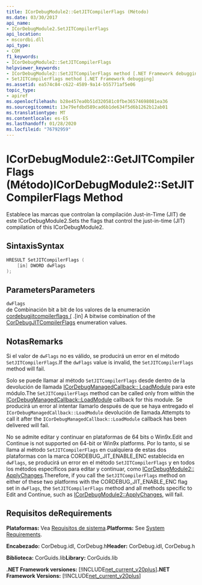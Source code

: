 ```yaml
---
title: ICorDebugModule2::GetJITCompilerFlags (Método)
ms.date: 03/30/2017
api_name:
- ICorDebugModule2.SetJITCompilerFlags
api_location:
- mscordbi.dll
api_type:
- COM
f1_keywords:
- ICorDebugModule2::SetJITCompilerFlags
helpviewer_keywords:
- ICorDebugModule2::SetJITCompilerFlags method [.NET Framework debugging]
- SetJITCompilerFlags method [.NET Framework debugging]
ms.assetid: ea574c84-c622-4589-9a14-b55771af5e06
topic_type:
- apiref
ms.openlocfilehash: b28e457ea0b51d320581c0fbe36574698081ea36
ms.sourcegitcommit: 13e79efdbd589cad6b1de634f5d6b1262b12ab01
ms.translationtype: MT
ms.contentlocale: es-ES
ms.lasthandoff: 01/28/2020
ms.locfileid: "76792959"
---
```

# <a name="icordebugmodule2setjitcompilerflags-method"></a><span data-ttu-id="b570c-102">ICorDebugModule2::GetJITCompilerFlags (Método)</span><span class="sxs-lookup"><span data-stu-id="b570c-102">ICorDebugModule2::SetJITCompilerFlags Method</span></span>
<span data-ttu-id="b570c-103">Establece las marcas que controlan la compilación Just-in-Time (JIT) de este ICorDebugModule2.</span><span class="sxs-lookup"><span data-stu-id="b570c-103">Sets the flags that control the just-in-time (JIT) compilation of this ICorDebugModule2.</span></span>  
  
## <a name="syntax"></a><span data-ttu-id="b570c-104">Sintaxis</span><span class="sxs-lookup"><span data-stu-id="b570c-104">Syntax</span></span>  
  
```cpp  
HRESULT SetJITCompilerFlags (  
    [in] DWORD dwFlags  
);  
```  
  
## <a name="parameters"></a><span data-ttu-id="b570c-105">Parameters</span><span class="sxs-lookup"><span data-stu-id="b570c-105">Parameters</span></span>  
 `dwFlags`  
 <span data-ttu-id="b570c-106">de Combinación bit a bit de los valores de la enumeración [cordebugjitcompilerflags (](cordebugjitcompilerflags-enumeration.md) .</span><span class="sxs-lookup"><span data-stu-id="b570c-106">[in] A bitwise combination of the [CorDebugJITCompilerFlags](cordebugjitcompilerflags-enumeration.md) enumeration values.</span></span>  
  
## <a name="remarks"></a><span data-ttu-id="b570c-107">Notas</span><span class="sxs-lookup"><span data-stu-id="b570c-107">Remarks</span></span>  
 <span data-ttu-id="b570c-108">Si el valor de `dwFlags` no es válido, se producirá un error en el método `SetJITCompilerFlags`.</span><span class="sxs-lookup"><span data-stu-id="b570c-108">If the `dwFlags` value is invalid, the `SetJITCompilerFlags` method will fail.</span></span>  
  
 <span data-ttu-id="b570c-109">Solo se puede llamar al método `SetJITCompilerFlags` desde dentro de la devolución de llamada [ICorDebugManagedCallback:: LoadModule](icordebugmanagedcallback-loadmodule-method.md) para este módulo.</span><span class="sxs-lookup"><span data-stu-id="b570c-109">The `SetJITCompilerFlags` method can be called only from within the [ICorDebugManagedCallback::LoadModule](icordebugmanagedcallback-loadmodule-method.md) callback for this module.</span></span> <span data-ttu-id="b570c-110">Se producirá un error al intentar llamarlo después de que se haya entregado el `ICorDebugManagedCallback::LoadModule` devolución de llamada.</span><span class="sxs-lookup"><span data-stu-id="b570c-110">Attempts to call it after the `ICorDebugManagedCallback::LoadModule` callback has been delivered will fail.</span></span>  
  
 <span data-ttu-id="b570c-111">No se admite editar y continuar en plataformas de 64 bits o Win9x.</span><span class="sxs-lookup"><span data-stu-id="b570c-111">Edit and Continue is not supported on 64-bit or Win9x platforms.</span></span> <span data-ttu-id="b570c-112">Por lo tanto, si se llama al método `SetJITCompilerFlags` en cualquiera de estas dos plataformas con la marca CORDEBUG_JIT_ENABLE_ENC establecida en `dwFlags`, se producirá un error en el método `SetJITCompilerFlags` y en todos los métodos específicos para editar y continuar, como [ICorDebugModule2:: ApplyChanges](icordebugmodule2-applychanges-method.md).</span><span class="sxs-lookup"><span data-stu-id="b570c-112">Therefore, if you call the `SetJITCompilerFlags` method on either of these two platforms with the CORDEBUG_JIT_ENABLE_ENC flag set in `dwFlags`, the `SetJITCompilerFlags` method and all methods specific to Edit and Continue, such as [ICorDebugModule2::ApplyChanges](icordebugmodule2-applychanges-method.md), will fail.</span></span>  
  
## <a name="requirements"></a><span data-ttu-id="b570c-113">Requisitos de</span><span class="sxs-lookup"><span data-stu-id="b570c-113">Requirements</span></span>  
 <span data-ttu-id="b570c-114">**Plataformas:** Vea [Requisitos de sistema](../../../../docs/framework/get-started/system-requirements.md).</span><span class="sxs-lookup"><span data-stu-id="b570c-114">**Platforms:** See [System Requirements](../../../../docs/framework/get-started/system-requirements.md).</span></span>  
  
 <span data-ttu-id="b570c-115">**Encabezado:** CorDebug.idl, CorDebug.h</span><span class="sxs-lookup"><span data-stu-id="b570c-115">**Header:** CorDebug.idl, CorDebug.h</span></span>  
  
 <span data-ttu-id="b570c-116">**Biblioteca:** CorGuids.lib</span><span class="sxs-lookup"><span data-stu-id="b570c-116">**Library:** CorGuids.lib</span></span>  
  
 <span data-ttu-id="b570c-117">**.NET Framework versiones:** [!INCLUDE[net_current_v20plus](../../../../includes/net-current-v20plus-md.md)]</span><span class="sxs-lookup"><span data-stu-id="b570c-117">**.NET Framework Versions:** [!INCLUDE[net_current_v20plus](../../../../includes/net-current-v20plus-md.md)]</span></span>

